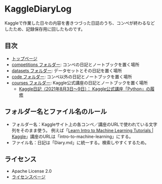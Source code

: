 KaggleDiaryLog
==============

Kaggleで作業した日々の内容を書きつづった日誌のうち、コンペが終わるなどしたため、記録保存用に回したものです。

目次
-------------

- [トップページ](https://github.com/isshiki/KaggleDiaryLog)
- [competitions フォルダー](https://github.com/isshiki/KaggleDiaryLog/tree/main/competitions): コンペの日記とノートブックを置く場所
- [datasets フォルダー](https://github.com/isshiki/KaggleDiaryLog/tree/main/datasets): データセットとその日記を置く場所
- [code フォルダー](https://github.com/isshiki/KaggleDiaryLog/tree/main/code): コンペ以外の日記とノートブックを置く場所
- [courses フォルダー](https://github.com/isshiki/KaggleDiaryLog/tree/main/courses): Kaggle公式講座の日記とノートブックを置く場所
  - [Kaggle日記（2021年8月3日～9日）： Kaggle公式講座「Python」の履修](https://github.com/isshiki/KaggleDiaryLog/blob/main/courses/python/Diary.md)

フォルダー名とファイル名のルール
-------------

- フォルダー名：Kaggleサイト上の各コンペ／講座のURLで使われている文字列をそのまま使う。
  例えば「[Learn Intro to Machine Learning Tutorials | Kaggle](https://www.kaggle.com/learn/intro-to-machine-learning)」講座のURLは「intro-to-machine-learning」にする。
- ファイル名：日記は「Diary.md」に統一する。検索しやすくするため。

ライセンス
-------------

- Apache License 2.0
- [ライセンスページ](https://github.com/isshiki/KaggleDiaryLog/blob/main/LICENSE)
